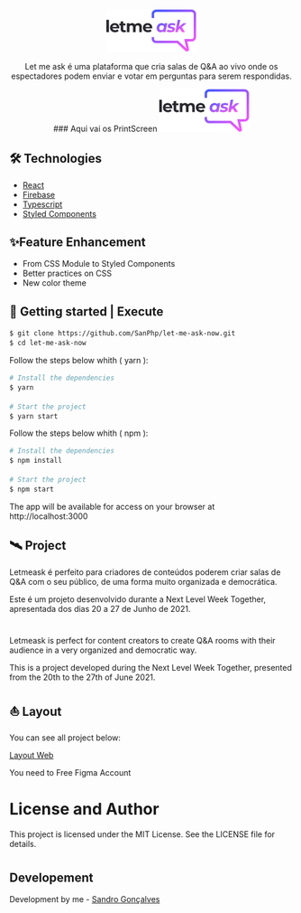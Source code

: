<p align="center">
   <img alt="Letmeask" src="src/assets/images/logo.svg" width="160px">
   <p align="center">Let me ask é uma plataforma que cria salas de Q&A ao vivo onde os espectadores podem enviar e votar em perguntas para serem respondidas.</p>
</p>

<p align="center">
   ### Aqui vai os PrintScreen
   <img alt="Letmeask" src="src/assets/images/logo.svg" width="160px">
</p>

## 🛠 Technologies

- [React](https://reactjs.org/)
- [Firebase](https://firebase.google.com/)
- [Typescript](https://reactjs.org/)
- [Styled Components](https://styled-components.com/)

## ✨Feature Enhancement
- From CSS Module to Styled Components
- Better practices on CSS
- New color theme

## 📐 Getting started | Execute 

```bash
$ git clone https://github.com/SanPhp/let-me-ask-now.git
$ cd let-me-ask-now
```

Follow the steps below whith ( yarn ):
```bash
# Install the dependencies
$ yarn

# Start the project
$ yarn start
```
Follow the steps below whith ( npm ):
```bash
# Install the dependencies
$ npm install

# Start the project
$ npm start
```

The app will be available for access on your browser at http://localhost:3000

## 🛰 Project
Letmeask é perfeito para criadores de conteúdos poderem criar salas de Q&A com o seu público, de uma forma muito organizada e democrática.

Este é um projeto desenvolvido durante a Next Level Week Together, apresentada dos dias 20 a 27 de Junho de 2021.
#

Letmeask is perfect for content creators to create Q&A rooms with their audience in a very organized and democratic way.

This is a project developed during the Next Level Week Together, presented from the 20th to the 27th of June 2021.

## ⛵ Layout
You can see all project below:

[Layout Web](https://www.figma.com/file/QnGybn9gXPecwt8jdhR46r/Letmeask-(Copy)?node-id=0%3A1)

You need to Free Figma Account 

# License and Author

This project is licensed under the MIT License. See the LICENSE file for details.
#

## Developement

Development by me - [Sandro Gonçalves](https://github.com/SanPhp)

